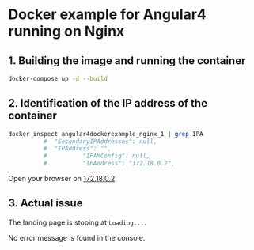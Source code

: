 # Docker example for Angular4 running on Nginx

## 1. Building the image and running the container

```sh
docker-compose up -d --build
```

## 2. Identification of the IP address of the container

```sh
docker inspect angular4dockerexample_nginx_1 | grep IPA
          #  "SecondaryIPAddresses": null,
          #  "IPAddress": "",
          #          "IPAMConfig": null,
          #          "IPAddress": "172.18.0.2",

```

Open your browser on [172.18.0.2](http://172.18.0.2/)


## 3. Actual issue
The landing page is stoping at `Loading...`.

No error message is found in the console.
